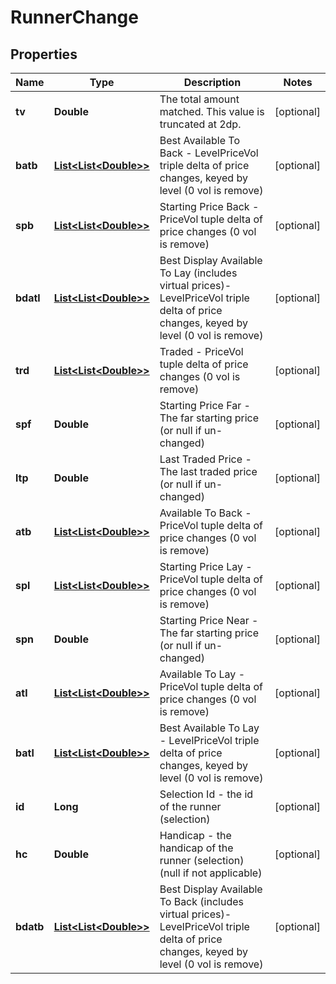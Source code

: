 
# RunnerChange

## Properties
Name | Type | Description | Notes
------------ | ------------- | ------------- | -------------
**tv** | **Double** | The total amount matched. This value is truncated at 2dp. |  [optional]
**batb** | [**List&lt;List&lt;Double&gt;&gt;**](List.md) | Best Available To Back - LevelPriceVol triple delta of price changes, keyed by level (0 vol is remove) |  [optional]
**spb** | [**List&lt;List&lt;Double&gt;&gt;**](List.md) | Starting Price Back - PriceVol tuple delta of price changes (0 vol is remove) |  [optional]
**bdatl** | [**List&lt;List&lt;Double&gt;&gt;**](List.md) | Best Display Available To Lay (includes virtual prices)- LevelPriceVol triple delta of price changes, keyed by level (0 vol is remove) |  [optional]
**trd** | [**List&lt;List&lt;Double&gt;&gt;**](List.md) | Traded - PriceVol tuple delta of price changes (0 vol is remove) |  [optional]
**spf** | **Double** | Starting Price Far - The far starting price (or null if un-changed) |  [optional]
**ltp** | **Double** | Last Traded Price - The last traded price (or null if un-changed) |  [optional]
**atb** | [**List&lt;List&lt;Double&gt;&gt;**](List.md) | Available To Back - PriceVol tuple delta of price changes (0 vol is remove) |  [optional]
**spl** | [**List&lt;List&lt;Double&gt;&gt;**](List.md) | Starting Price Lay - PriceVol tuple delta of price changes (0 vol is remove) |  [optional]
**spn** | **Double** | Starting Price Near - The far starting price (or null if un-changed) |  [optional]
**atl** | [**List&lt;List&lt;Double&gt;&gt;**](List.md) | Available To Lay - PriceVol tuple delta of price changes (0 vol is remove) |  [optional]
**batl** | [**List&lt;List&lt;Double&gt;&gt;**](List.md) | Best Available To Lay - LevelPriceVol triple delta of price changes, keyed by level (0 vol is remove) |  [optional]
**id** | **Long** | Selection Id - the id of the runner (selection) |  [optional]
**hc** | **Double** | Handicap - the handicap of the runner (selection) (null if not applicable) |  [optional]
**bdatb** | [**List&lt;List&lt;Double&gt;&gt;**](List.md) | Best Display Available To Back (includes virtual prices)- LevelPriceVol triple delta of price changes, keyed by level (0 vol is remove) |  [optional]



